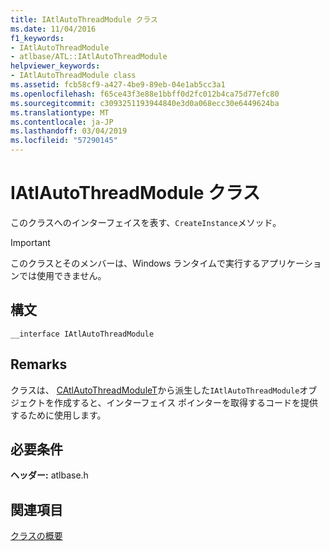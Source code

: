 ```yaml
---
title: IAtlAutoThreadModule クラス
ms.date: 11/04/2016
f1_keywords:
- IAtlAutoThreadModule
- atlbase/ATL::IAtlAutoThreadModule
helpviewer_keywords:
- IAtlAutoThreadModule class
ms.assetid: fcb58cf9-a427-4be9-89eb-04e1ab5cc3a1
ms.openlocfilehash: f65ce43f3e88e1bbff0d2fc012b4ca75d77efc80
ms.sourcegitcommit: c3093251193944840e3d0a068ecc30e6449624ba
ms.translationtype: MT
ms.contentlocale: ja-JP
ms.lasthandoff: 03/04/2019
ms.locfileid: "57290145"
---
```

# <a name="iatlautothreadmodule-class"></a>IAtlAutoThreadModule クラス

このクラスへのインターフェイスを表す、`CreateInstance`メソッド。

> [!IMPORTANT]
>  このクラスとそのメンバーは、Windows ランタイムで実行するアプリケーションでは使用できません。

## <a name="syntax"></a>構文

```
__interface IAtlAutoThreadModule
```

## <a name="remarks"></a>Remarks

クラスは、 [CAtlAutoThreadModuleT](../../atl/reference/catlautothreadmodulet-class.md)から派生した`IAtlAutoThreadModule`オブジェクトを作成すると、インターフェイス ポインターを取得するコードを提供するために使用します。

## <a name="requirements"></a>必要条件

**ヘッダー:** atlbase.h

## <a name="see-also"></a>関連項目

[クラスの概要](../../atl/atl-class-overview.md)

